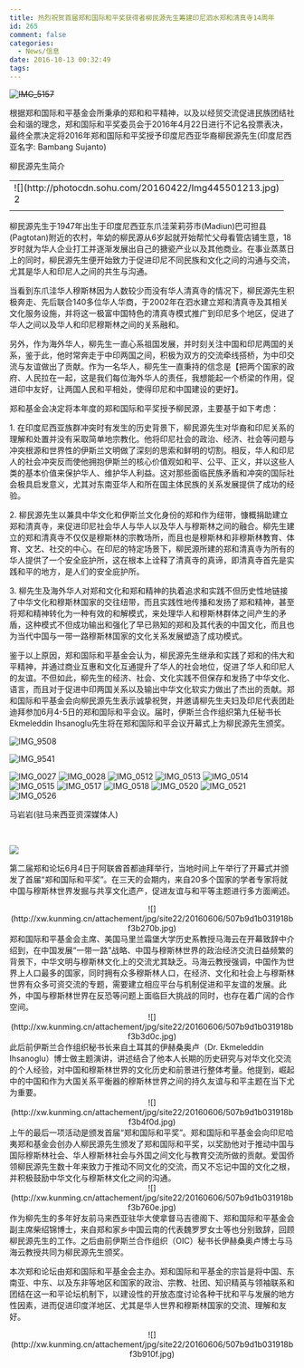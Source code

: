 ```yaml
---
title: 热烈祝贺首届郑和国际和平奖获得者柳民源先生筹建印尼泗水郑和清真寺14周年
id: 265
comment: false
categories:
  - News/信息
date: 2016-10-13 00:32:49
tags:
---
```


<del>![IMG_5157](http://zhengheforum.github.io/uploads/2016/10/IMG_5157-169x300.jpg)</del>

根据郑和国际和平基金会所秉承的郑和和平精神，以及以经贸交流促进民族团结社会和谐的理念，郑和国际和平奖委员会于2016年4月22日进行不记名投票表决，最终全票决定将2016年郑和国际和平奖授予印度尼西亚华裔柳民源先生(印度尼西亚名字: Bambang Sujanto)

柳民源先生简介
<div class="text-pic">
<table class="tableImg" border="0" cellspacing="0" cellpadding="0" align="center">
<tbody>
<tr>
<td>![](http://photocdn.sohu.com/20160422/Img445501213.jpg)
<div class="conserve-photo conserve-photo-small">
<div class="comCount">2</div>
</div></td>
</tr>
<tr>
<td class="text-pic-tt"></td>
</tr>
</tbody>
</table>
</div>
柳民源先生于1947年出生于印度尼西亚东爪洼茉莉芬市(Madiun)巴可担县(Pagtotan)附近的农村，年幼的柳民源从6岁起就开始帮忙父母看管店铺生意，18岁时就为华人企业打工并逐渐发展出自己的搪瓷产业以及其他商业。在事业蒸蒸日上的同时，柳民源先生便开始致力于促进印尼不同民族和文化之间的沟通与交流，尤其是华人和印尼人之间的共生与沟通。

当看到东爪洼华人穆斯林因为人数较少而没有华人清真寺的情况下，柳民源先生积极奔走、先后联合140多位华人华商，于2002年在泗水建立郑和清真寺及其相关文化服务设施，并将这一极富中国特色的清真寺模式推广到印尼多个地区，促进了华人之间以及华人和印尼穆斯林之间的关系融和。

另外，作为海外华人，柳先生一直心系祖国发展，并时刻关注中国和印尼两国的关系，鉴于此，他时常奔走于中印两国之间，积极为双方的交流牵线搭桥，为中印交流与友谊做出了贡献。作为一名华人，柳先生一直秉持的信念是【把两个国家的政府、人民拉在一起，这是我们每位海外华人的责任，我想能起一个桥梁的作用，促进印中友好，让两国人民和平相处，使得印尼和中国建设的更好】。

郑和基金会决定将本年度的郑和国际和平奖授予柳民源，主要基于如下考虑：

1\. 在印度尼西亚族群冲突时有发生的历史背景下，柳民源先生对华裔和印尼关系的理解和处置并没有采取简单地宗教化。他将印尼社会的政治、经济、社会等问题与冲突根源和世界性的伊斯兰文明做了深刻的思索和鲜明的切割。相反，华人和印尼人的社会冲突反而使他拥抱伊斯兰的核心价值观如和平、公平、正义，并以这些人类的基本价值来保护华人、维护华人利益。这对那些面临民族矛盾和冲突的国际社会极具启发意义，尤其对东南亚华人和所在国主体民族的关系发展提供了成功的经验。

2\. 柳民源先生以兼具中华文化和伊斯兰文化身份的郑和作为纽带，慷概捐助建立郑和清真寺，来促进印尼社会华人与华人以及华人与穆斯林之间的融合。柳先生建立的郑和清真寺不仅仅是穆斯林的宗教场所，而且也是穆斯林和非穆斯林教育、体育、文艺、社交的中心。在印尼的特定场景下，柳民源所建的郑和清真寺为所有的华人提供了一个安全庇护所，这在根本上诠释了清真寺的真谛，即清真寺首先是实践和平的地方，是人们的安全庇护所。

3\. 柳先生及海外华人对郑和文化和郑和精神的执着追求和实践不但历史性地链接了中华文化和穆斯林国家的交往纽带，而且实践性地传播和发扬了郑和精神，甚至将郑和精神转化为一种有效的和解模式，来处理华人和穆斯林群体之间产生的矛盾，这种模式不但成功输出和强化了早已熟知的郑和及其代表的中国文化，而且也为当代中国与一带一路穆斯林国家的文化关系发展塑造了成功模式。

鉴于以上原因，郑和国际和平基金会认为，柳民源先生继承和实践了郑和的伟大和平精神，并通过商业互惠和文化互通提升了华人的社会地位，促进了华人和印尼人的友谊。不但如此，柳先生的经济、社会、文化实践不但保存和发扬了中华文化、语言，而且对于促进中印两国关系以及输出中华文化软实力做出了杰出的贡献。郑和国际和平基金会向柳民源先生表示诚挚祝贺，并邀请柳先生夫妇及印尼代表团赴迪拜参加6月4-5日的郑和国际和平会议。届时，伊斯兰合作组织第九任秘书长Ekmeleddin Ihsanoglu先生将在郑和国际和平会议开幕式上为柳民源先生颁奖。

![IMG_9508](http://zhengheforum.github.io/uploads/2016/10/IMG_9508-300x225.jpg)

![IMG_9541](http://zhengheforum.github.io/uploads/2016/10/IMG_9541-300x300.jpg)

![IMG_0027](http://zhengheforum.github.io/uploads/2016/10/IMG_0027-169x300.png) ![IMG_0028](http://zhengheforum.github.io/uploads/2016/10/IMG_0028-169x300.png) ![IMG_0512](http://zhengheforum.github.io/uploads/2016/10/IMG_0512-169x300.jpg) ![IMG_0513](http://zhengheforum.github.io/uploads/2016/10/IMG_0513-169x300.jpg) ![IMG_0514](http://zhengheforum.github.io/uploads/2016/10/IMG_0514-169x300.jpg) ![IMG_0515](http://zhengheforum.github.io/uploads/2016/10/IMG_0515-169x300.jpg) ![IMG_0517](http://zhengheforum.github.io/uploads/2016/10/IMG_0517-169x300.jpg) ![IMG_0518](http://zhengheforum.github.io/uploads/2016/10/IMG_0518-169x300.jpg) ![IMG_0520](http://zhengheforum.github.io/uploads/2016/10/IMG_0520-169x300.jpg) ![IMG_0521](http://zhengheforum.github.io/uploads/2016/10/IMG_0521-169x300.jpg)  ![IMG_0526](http://zhengheforum.github.io/uploads/2016/10/IMG_0526-169x300.jpg)

马岩岩(驻马来西亚资深媒体人)

&nbsp;

![](http://xw.kunming.cn/attachement/jpg/site22/20160606/507b9d1b031918bf3b0f0a.jpg)

第二届郑和论坛6月4日于阿联酋首都迪拜举行，当地时间上午举行了开幕式并颁发了首届“郑和国际和平奖”。在三天的会期内，来自20多个国家的学者专家将就中国与穆斯林世界发掘与共享文化遗产，促进友谊与和平等主题进行多方面阐述。

<center>![](http://xw.kunming.cn/attachement/jpg/site22/20160606/507b9d1b031918bf3b270b.jpg)</center>郑和国际和平基金会主席、美国马里兰霜堡大学历史系教授马海云在开幕致辞中介绍到，在中国发展“一带一路”战略、中国与穆斯林世界的政治经济交流日益频繁的背景下，中华文明与穆斯林文化上的交流尤其缺乏。马海云教授强调，中国作为世界上人口最多的国家，同时拥有众多穆斯林人口，在经济、文化和社会上与穆斯林世界有众多可资交流的专题，需要建立相应平台与机制促进和平友谊的发展。此外，中国与穆斯林世界在反恐等问题上面临巨大挑战的同时，也存在着广阔的合作空间。

<center>![](http://xw.kunming.cn/attachement/jpg/site22/20160606/507b9d1b031918bf3b3d0c.jpg)</center>此后前伊斯兰合作组织秘书长来自土耳其的伊赫桑奥卢（Dr. Ekmeleddin Ihsanoglu）博士做主题演讲，讲述结合了他本人长期的历史研究与对华文化交流的个人经验，对中国和穆斯林世界的文化历史和前景进行整体考量。他提到，崛起中的中国和作为大国关系平衡器的穆斯林世界之间的持久友谊与和平主题在当下尤为重要。

<center>![](http://xw.kunming.cn/attachement/jpg/site22/20160606/507b9d1b031918bf3b4f0d.jpg)</center>上午的最后一项活动是颁发首届“郑和国际和平奖”。郑和国际和平基金会向印尼哈夷郑和基金会创办人柳民源先生颁发了郑和国际和平奖，以奖励他对于推动中国与国际穆斯林社会、华人穆斯林社会与外国之间文化与教育交流所做的贡献。爱国侨领柳民源先生数十年来致力于推动不同文化的交流，而又不忘记中国的文化之根，并积极鼓励中华文化与穆斯林文化之间的沟通。

<center>![](http://xw.kunming.cn/attachement/jpg/site22/20160606/507b9d1b031918bf3b760e.jpg)</center>作为柳先生的多年好友前马来西亚驻华大使拿督马吉德阁下、郑和国际和平基金会副主席柴绍锦博士，来自郑和家乡中国云南的代表魏罗罗女士等也分别致辞，回顾柳民源先生的工作。之后由前伊斯兰合作组织（OIC）秘书长伊赫桑奥卢博士与马海云教授共同为柳民源先生颁奖。

本次郑和论坛由郑和国际和平基金会主办。郑和国际和平基金的宗旨是将中国、东南亚、中东、以及东非等地区和国家的政治、宗教、社团、知识精英与领袖联系和团结在这一和平论坛机制下，以建设性的开放态度讨论各种干扰和平与发展的地方性因素，进而促进印度洋地区、尤其是华人世界和穆斯林国家的交流、理解和友好。

<center>![](http://xw.kunming.cn/attachement/jpg/site22/20160606/507b9d1b031918bf3b910f.jpg)</center>
